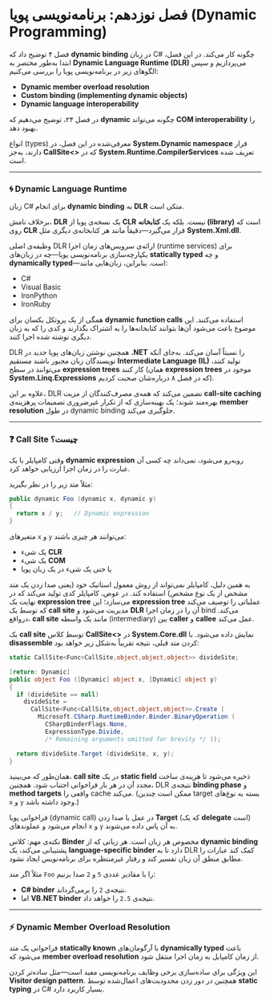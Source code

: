 # فصل نوزدهم:  برنامه‌نویسی پویا (Dynamic Programming)

فصل ۴ توضیح داد که **dynamic binding** در زبان C# چگونه کار می‌کند.
در این فصل، ابتدا به‌طور مختصر به **Dynamic Language Runtime (DLR)** می‌پردازیم و سپس الگوهای زیر در برنامه‌نویسی پویا را بررسی می‌کنیم:

* **Dynamic member overload resolution**
* **Custom binding (implementing dynamic objects)**
* **Dynamic language interoperability**

در فصل ۲۴، توضیح می‌دهیم که **dynamic** چگونه می‌تواند **COM interoperability** را بهبود دهد.

انواع (types) معرفی‌شده در این فصل، در **System.Dynamic namespace** قرار دارند، به‌جز **CallSite<>** که در **System.Runtime.CompilerServices** تعریف شده است.

---

### 🌀 Dynamic Language Runtime

زبان C# برای انجام **dynamic binding** به **DLR** متکی است.

برخلاف نامش، **DLR** یک نسخه‌ی پویا از **CLR** نیست. بلکه یک **کتابخانه (library)** است که روی **CLR** قرار می‌گیرد—دقیقاً مانند هر کتابخانه‌ی دیگری مثل **System.Xml.dll**.

وظیفه‌ی اصلی DLR ارائه‌ی سرویس‌های زمان اجرا (runtime services) برای یکپارچه‌سازی برنامه‌نویسی پویا—چه در زبان‌های **statically typed** و چه **dynamically typed**—است. بنابراین، زبان‌هایی مانند:

* C#
* Visual Basic
* IronPython
* IronRuby

همگی از یک پروتکل یکسان برای **dynamic function calls** استفاده می‌کنند. این موضوع باعث می‌شود آن‌ها بتوانند کتابخانه‌ها را به اشتراک بگذارند و کدی را که به زبان دیگری نوشته شده اجرا کنند.

DLR همچنین نوشتن زبان‌های پویا جدید در **.NET** را نسبتاً آسان می‌کند. به‌جای آنکه نویسندگان زبان مجبور باشند مستقیم **Intermediate Language (IL)** تولید کنند، می‌توانند در سطح **expression trees** کار کنند (همان **expression trees** موجود در **System.Linq.Expressions** که در فصل ۸ درباره‌شان صحبت کردیم).

علاوه بر این، DLR تضمین می‌کند که همه‌ی مصرف‌کنندگان از مزیت **call-site caching** بهره‌مند شوند؛ یک بهینه‌سازی که از تکرار غیرضروری تصمیمات پرهزینه‌ی **member resolution** در طول dynamic binding جلوگیری می‌کند.

---

### ❓ Call Site چیست؟

وقتی کامپایلر با یک **dynamic expression** روبه‌رو می‌شود، نمی‌داند چه کسی آن عبارت را در زمان اجرا ارزیابی خواهد کرد.

مثلاً متد زیر را در نظر بگیرید:

```csharp
public dynamic Foo (dynamic x, dynamic y)
{
  return x / y;   // Dynamic expression
}
```

متغیرهای `x` و `y` می‌توانند هر چیزی باشند:

* یک شیء **CLR**
* یک شیء **COM**
* یا حتی یک شیء در یک زبان پویا

به همین دلیل، کامپایلر نمی‌تواند از روش معمول استاتیک خود (یعنی صدا زدن یک متد مشخص از یک نوع مشخص) استفاده کند.
در عوض، کامپایلر کدی تولید می‌کند که در نهایت یک **expression tree** می‌سازد؛ این **expression tree** عملیاتی را توصیف می‌کند که توسط یک **call site** مدیریت می‌شود و **DLR** آن را در زمان اجرا bind می‌کند.
درواقع، **call site** مانند یک واسطه (intermediary) بین **caller** و **callee** عمل می‌کند.

یک **call site** توسط کلاس **CallSite<>** در **System.Core.dll** نمایش داده می‌شود.
با **disassemble** کردن متد قبلی، نتیجه تقریباً به‌شکل زیر خواهد بود:

```csharp
static CallSite<Func<CallSite,object,object,object>> divideSite;

[return: Dynamic]
public object Foo ([Dynamic] object x, [Dynamic] object y)
{
  if (divideSite == null)
    divideSite =
      CallSite<Func<CallSite,object,object,object>>.Create (
        Microsoft.CSharp.RuntimeBinder.Binder.BinaryOperation (
          CSharpBinderFlags.None,
          ExpressionType.Divide,
          /* Remaining arguments omitted for brevity */ ));

  return divideSite.Target (divideSite, x, y);
}
```

همان‌طور که می‌بینید، **call site** در یک **static field** ذخیره می‌شود تا هزینه‌ی ساخت مجدد آن در هر بار فراخوانی اجتناب شود.
همچنین، DLR نتیجه‌ی **binding phase** و **method targets** واقعی را cache می‌کند. (ممکن است چندین target بسته به نوع‌های `x` و `y` وجود داشته باشد.)

فراخوانی پویا (dynamic call) در عمل با صدا زدن **Target** (که یک **delegate** است) انجام می‌شود و عملوندهای `x` و `y` به آن پاس داده می‌شوند.

نکته‌ی مهم: کلاس **Binder** مخصوص هر زبان است.
هر زبانی که از **dynamic binding** پشتیبانی می‌کند، یک **language-specific binder** دارد تا به DLR کمک کند عبارات را مطابق منطق آن زبان تفسیر کند و رفتار غیرمنتظره برای برنامه‌نویس ایجاد نشود.

مثلاً اگر متد `Foo` را با مقادیر عددی `5` و `2` صدا بزنیم:

* **C# binder** نتیجه‌ی `2` را برمی‌گرداند.
* اما **VB.NET binder** نتیجه‌ی `2.5` را خواهد داد.

---

### ⚡ Dynamic Member Overload Resolution

فراخوانی یک متد **statically known** با آرگومان‌های **dynamically typed** باعث می‌شود که **member overload resolution** از زمان کامپایل به زمان اجرا منتقل شود.

این ویژگی برای ساده‌سازی برخی وظایف برنامه‌نویسی مفید است—مثل ساده‌تر کردن **Visitor design pattern**.
همچنین در دور زدن محدودیت‌های اعمال‌شده توسط **static typing** در C# بسیار کاربرد دارد.

